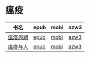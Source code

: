# 瘟疫

| 书名 | epub | mobi | azw3 |
| --- | --- | --- | --- |
| [瘟疫周期](http://ct.dalanmei.com/f/31084289-570348656-f4c182) | [epub](http://ct.dalanmei.com/f/31084289-570348656-f4c182) | [mobi](http://ct.dalanmei.com/f/31084289-570159106-b0ea26) | [azw3](http://ct.dalanmei.com/f/31084289-571400389-35eea4) |
| [瘟疫与人](http://ct.dalanmei.com/f/31084289-571917792-a8c8b4) | [epub](http://ct.dalanmei.com/f/31084289-571917792-a8c8b4) | [mobi](http://ct.dalanmei.com/f/31084289-571558381-8b09c0) | [azw3](http://ct.dalanmei.com/f/31084289-572075280-732a3f) |
